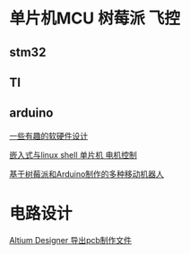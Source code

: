 # 单片机MCU 树莓派  飞控
## stm32
## TI
## arduino

[一些有趣的软硬件设计](https://github.com/Ewenwan/iceory.gitbook.io/tree/master/Some%20Thing%20Fun)

[嵌入式与linux shell 单片机 电机控制](https://www.cnblogs.com/ironstark/category/745952.html)

[基于树莓派和Arduino制作的多种移动机器人](https://github.com/Ewenwan/hellobot-raspberry)


# 电路设计
[Altium Designer 导出pcb制作文件](https://blog.csdn.net/qq997758497/article/details/77654883)
